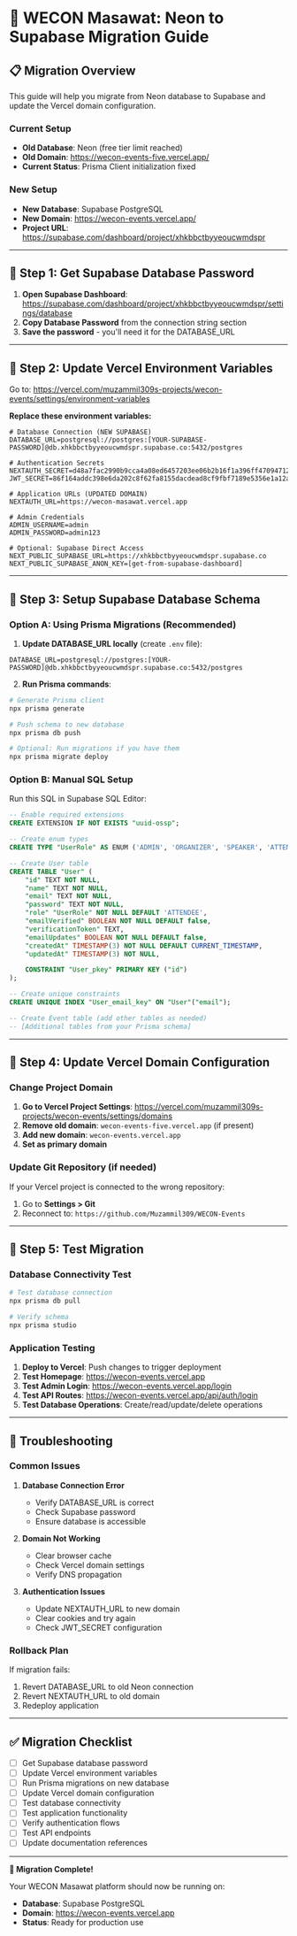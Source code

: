 # 🔄 WECON Masawat: Neon to Supabase Migration Guide

## 📋 **Migration Overview**

This guide will help you migrate from Neon database to Supabase and update the Vercel domain configuration.

### **Current Setup**
- **Old Database**: Neon (free tier limit reached)
- **Old Domain**: https://wecon-events-five.vercel.app/
- **Current Status**: Prisma Client initialization fixed

### **New Setup**
- **New Database**: Supabase PostgreSQL
- **New Domain**: https://wecon-events.vercel.app/
- **Project URL**: https://supabase.com/dashboard/project/xhkbbctbyyeoucwmdspr

---

## 🔧 **Step 1: Get Supabase Database Password**

1. **Open Supabase Dashboard**: https://supabase.com/dashboard/project/xhkbbctbyyeoucwmdspr/settings/database
2. **Copy Database Password** from the connection string section
3. **Save the password** - you'll need it for the DATABASE_URL

---

## 🔧 **Step 2: Update Vercel Environment Variables**

Go to: https://vercel.com/muzammil309s-projects/wecon-events/settings/environment-variables

**Replace these environment variables:**

```env
# Database Connection (NEW SUPABASE)
DATABASE_URL=postgresql://postgres:[YOUR-SUPABASE-PASSWORD]@db.xhkbbctbyyeoucwmdspr.supabase.co:5432/postgres

# Authentication Secrets
NEXTAUTH_SECRET=d48a7fac2990b9cca4a08ed6457203ee06b2b16f1a396ff47094712b9fa91239
JWT_SECRET=86f164addc398e6da202c8f62fa8155dacdead8cf9fbf7189e5356e1a12a87c8

# Application URLs (UPDATED DOMAIN)
NEXTAUTH_URL=https://wecon-masawat.vercel.app

# Admin Credentials
ADMIN_USERNAME=admin
ADMIN_PASSWORD=admin123

# Optional: Supabase Direct Access
NEXT_PUBLIC_SUPABASE_URL=https://xhkbbctbyyeoucwmdspr.supabase.co
NEXT_PUBLIC_SUPABASE_ANON_KEY=[get-from-supabase-dashboard]
```

---

## 🔧 **Step 3: Setup Supabase Database Schema**

### **Option A: Using Prisma Migrations (Recommended)**

1. **Update DATABASE_URL locally** (create `.env` file):
```env
DATABASE_URL=postgresql://postgres:[YOUR-PASSWORD]@db.xhkbbctbyyeoucwmdspr.supabase.co:5432/postgres
```

2. **Run Prisma commands**:
```bash
# Generate Prisma client
npx prisma generate

# Push schema to new database
npx prisma db push

# Optional: Run migrations if you have them
npx prisma migrate deploy
```

### **Option B: Manual SQL Setup**

Run this SQL in Supabase SQL Editor:

```sql
-- Enable required extensions
CREATE EXTENSION IF NOT EXISTS "uuid-ossp";

-- Create enum types
CREATE TYPE "UserRole" AS ENUM ('ADMIN', 'ORGANIZER', 'SPEAKER', 'ATTENDEE');

-- Create User table
CREATE TABLE "User" (
    "id" TEXT NOT NULL,
    "name" TEXT NOT NULL,
    "email" TEXT NOT NULL,
    "password" TEXT NOT NULL,
    "role" "UserRole" NOT NULL DEFAULT 'ATTENDEE',
    "emailVerified" BOOLEAN NOT NULL DEFAULT false,
    "verificationToken" TEXT,
    "emailUpdates" BOOLEAN NOT NULL DEFAULT false,
    "createdAt" TIMESTAMP(3) NOT NULL DEFAULT CURRENT_TIMESTAMP,
    "updatedAt" TIMESTAMP(3) NOT NULL,

    CONSTRAINT "User_pkey" PRIMARY KEY ("id")
);

-- Create unique constraints
CREATE UNIQUE INDEX "User_email_key" ON "User"("email");

-- Create Event table (add other tables as needed)
-- [Additional tables from your Prisma schema]
```

---

## 🔧 **Step 4: Update Vercel Domain Configuration**

### **Change Project Domain**

1. **Go to Vercel Project Settings**: https://vercel.com/muzammil309s-projects/wecon-events/settings/domains
2. **Remove old domain**: `wecon-events-five.vercel.app` (if present)
3. **Add new domain**: `wecon-events.vercel.app`
4. **Set as primary domain**

### **Update Git Repository (if needed)**

If your Vercel project is connected to the wrong repository:
1. Go to **Settings > Git**
2. Reconnect to: `https://github.com/Muzammil309/WECON-Events`

---

## 🔧 **Step 5: Test Migration**

### **Database Connectivity Test**
```bash
# Test database connection
npx prisma db pull

# Verify schema
npx prisma studio
```

### **Application Testing**
1. **Deploy to Vercel**: Push changes to trigger deployment
2. **Test Homepage**: https://wecon-events.vercel.app
3. **Test Admin Login**: https://wecon-events.vercel.app/login
4. **Test API Routes**: https://wecon-events.vercel.app/api/auth/login
5. **Test Database Operations**: Create/read/update/delete operations

---

## 🚨 **Troubleshooting**

### **Common Issues**

1. **Database Connection Error**
   - Verify DATABASE_URL is correct
   - Check Supabase password
   - Ensure database is accessible

2. **Domain Not Working**
   - Clear browser cache
   - Check Vercel domain settings
   - Verify DNS propagation

3. **Authentication Issues**
   - Update NEXTAUTH_URL to new domain
   - Clear cookies and try again
   - Check JWT_SECRET configuration

### **Rollback Plan**

If migration fails:
1. Revert DATABASE_URL to old Neon connection
2. Revert NEXTAUTH_URL to old domain
3. Redeploy application

---

## ✅ **Migration Checklist**

- [ ] Get Supabase database password
- [ ] Update Vercel environment variables
- [ ] Run Prisma migrations on new database
- [ ] Update Vercel domain configuration
- [ ] Test database connectivity
- [ ] Test application functionality
- [ ] Verify authentication flows
- [ ] Test API endpoints
- [ ] Update documentation references

---

**🎉 Migration Complete!**

Your WECON Masawat platform should now be running on:
- **Database**: Supabase PostgreSQL
- **Domain**: https://wecon-events.vercel.app
- **Status**: Ready for production use

